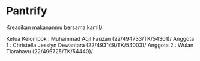 # Pantrify
Kreasikan makananmu bersama kami!/

Ketua Kelompok : Muhammad Aqil Fauzan (22/494733/TK/54301)/
Anggota 1 : Christella Jesslyn Dewantara (22/493149/TK/54003)/
Anggota 2 : Wulan Tiarahayu (22/496725/TK/54440)/
